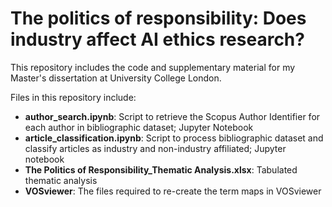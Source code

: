 # The politics of responsibility: Does industry affect AI ethics research?

This repository includes the code and supplementary material for my Master's dissertation at University College London.

Files in this repository include:

* **author_search.ipynb**: Script to retrieve the Scopus Author Identifier for each author in bibliographic dataset; Jupyter Notebook
* **article_classification.ipynb**: Script to process bibliographic dataset and classify articles as industry and non-industry affiliated; Jupyter notebook
* **The Politics of Responsibility_Thematic Analysis.xlsx**: Tabulated thematic analysis
* **VOSviewer**: The files required to re-create the term maps in VOSviewer
